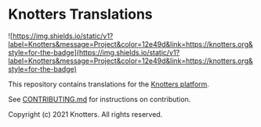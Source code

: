 # Knotters Translations

![https://img.shields.io/static/v1?label=Knotters&message=Project&color=12e49d&link=https://knotters.org&style=for-the-badge](https://img.shields.io/static/v1?label=Knotters&message=Project&color=12e49d&link=https://knotters.org&style=for-the-badge)

This repository contains translations for the [Knotters platform](https://knotters.org).

See [CONTRIBUTING.md](CONTRIBUTING.md) for instructions on contribution.

Copyright (c) 2021 Knotters. All rights reserved.
